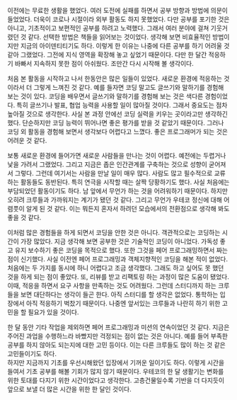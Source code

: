  이전에는 무료한 생활을 했었다. 여러 도전에 실패를 하면서 공부 방향과 방법에 의문이 들었었다. 더욱이 코로나 시절이라 외부 활동도 하지 못했었다.
다만 공부를 포기한 것은 아니고, 기초적이고 보편적인 공부를 하려고 노력했다. 그래서 여러 분야에 걸쳐 기웃거렸던 것 같다.
선택한 방법은 책들을 읽어보는 것이었다. 생각해 보면 비효율적인 방법이지만 지금의 아이덴티티기도 하다.
이렇게 한 이유는 나중에 다른 공부를 하기 어려울 것 같아 그랬었다. 그전에 지식 영역을 확장해 놓고 싶었기 때문이다.
다만 한 달간 적응하기 바빠서 지속하지 못한 점이 아쉬웠다. 조만간 다시 시작해 볼 생각이다.

 처음 본 활동을 시작하고 나서 한동안은 많은 일들이 있었다. 새로운 환경에 적응하는 것이라서 더 그렇게 느껴진 것 같다.
예를 들자면 코딩 말고도 글쓰기와 말하기를 경험해 보는 것이 있다. 코딩을 배우면서 글쓰기와 말하기를 경험해 보는 것은 색다른 경험이었다.
특히 글쓰기나 발표, 협업 능력을 사용할 일이 많아질 것이다. 그래서 중요도는 점차 높아질 것으로 생각한다.
사실 본 과정 안에선 코딩 실력을 키우는 곳이라고만 생각하긴 했다. 단순하지만 코딩 능력이 뛰어나면 좋은 평가를 받을 것 같았기 때문이다.
그러나 코딩 외 활동을 경험해 보면서 생각보다 어렵다고 느꼈다. 좋은 프로그래머가 되는 것은 어려운 것 같다.

 보통 새로운 환경에 들어가면 새로운 사람들을 만나는 것이 어렵다. 예전에는 두렵거나 낯을 가려서 그랬었다.
그리고 지금은 좁은 인간관계를 구축하는 것으로 성향이 굳어져서 그렇다.
그런데 여기서는 사람을 만날 일이 매우 많다. 사람도 많고 필수적으로 교류하는 활동들도 동반된다.
특히 연극을 시작할 때는 살짝 당황하기도 했다. 사실 처음에는 부담되었던 활동이기도 하다. 남 앞에서 무언가 하는 것을 어려워하기 때문이다.
하지만 오히려 크루들과 가까워지는 계기가 됐던 것 같다. 그리고 무언가 우테코 정신에 대해 어렴풋이 알게 된 것 같다.
이는 뭐든지 혼자서 하려던 모습에서의 전환점으로 생각해 봐도 좋을 것 같다.

 이처럼 많은 경험들을 하게 되면서 코딩을 안한 것은 아니다. 객관적으로는 코딩하는 시간이 가장 많았다.
지금 생각해 보면 공부한 것은 기술적인 코딩이 아니었다. 가독성 좋고 유지 보수하기 좋은 코딩을 목적으로 했다. 또한 그것을 페어 프로그래밍하면서 짜는 점이 신기했다.
사실 이전엔 페어 프로그래밍과 객체지향적인 코딩을 해본 적이 없었다. 처음에는 두 가지를 동시에 하니 어렵다고 조금 생각했다.
그래도 하고 싶어도 못 했던 것을 하게 되는 점이 좋았다. 또, 리뷰를 받고 리팩토링 하는 과정이 많은 도움이 됐었다.
이때, 적응을 하면서 요구 사항을 만족하는 것도 어려웠다. 그런데 스터디까지 하는 크루들을 보면 대단하다는 생각이 들곤 한다.
아직 스터디를 할 생각은 없었다. 통학하는 입장에서 아직 적응하기 벅찼기 때문이다. 나중엔 앞서있는 크루들과 나란히 하기 위한 고민을 할 필요가 있을 것이다.

 한 달 동안 기타 작업을 제외하면 페어 프로그래밍과 미션의 연속이었던 것 같다. 지금은 주어진 과업을 수행하느라 바빴지만 걱정되는 점이 없는 것은 아니다.
예를 들어 부족한 공부를 하지 않아도 되는지에 대한 고민 등이다. 이는 다른 크루들도 많이 하는 것 같은 고민들이기도 하다.   
하지만 지금까지 기초를 우선시해왔던 입장에서 기꺼운 일이기도 하다. 이렇게 시간을 들여서 기초 공부를 해볼 기회가 많지 않기 때문이다.
우테코의 한 달 생활기는 변화를 위한 토대를 다지기 위한 시간이었다고 생각한다. 고층건물일수록 기반을 더 다지듯이 앞으로 보낼 더 많은 시간을 위한 한 달인 것이다.
